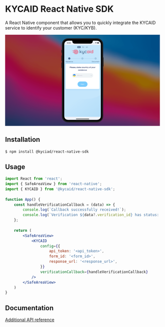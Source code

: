 # KYCAID React Native SDK
A React Native component that allows you to quickly integrate the KYCAID service to identify your customer (KYC/KYB).

![Example of usage KYCAID component](./example/screenshot.png "Screenshot")

## Installation   

```bash
$ npm install @kyciad/react-native-sdk
```
   
## Usage
    
```jsx
import React from 'react';
import { SafeAreaView } from 'react-native';
import { KYCAID } from '@kycaid/react-native-sdk';

function App() {
    const handleVerificationCallback = (data) => {
        console.log(`Callback successfully received!`);
        console.log(`Verification ${data?.verification_id} has status: ${data?.status}`);
    };

    return (
        <SafeAreaView>
            <KYCAID
                config={{
                    api_token: '<api_token>',
                    form_id: '<form_id>',
                    response_url: '<response_url>',
                }}
                verificationCallback={handleVerificationCallback}
            />
        </SafeAreaView>
    )
}
```

## Documentation

[Additional API reference](https://www.npmjs.com/package/react-native-create-lib)   
    
   